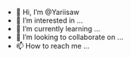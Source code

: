 - 👋 Hi, I’m @Yariisaw
- 👀 I’m interested in ...
- 🌱 I’m currently learning ...
- 💞️ I’m looking to collaborate on ...
- 📫 How to reach me ...

<!---
Yariisaw/Yariisaw is a ✨ special ✨ repository because its `README.md` (this file) appears on your GitHub profile.
You can click the Preview link to take a look at your changes.
--->
